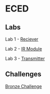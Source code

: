 # ECED

## Labs

Lab 1 - [Reciever](https://github.com/useraid/BuggyProject/blob/main/ECED/Files/EL1.brd)

Lab 2 - [IR Module](https://github.com/useraid/BuggyProject/blob/main/ECED/Files/EL2.brd)

Lab 3 - [Transmitter](https://github.com/useraid/BuggyProject/blob/main/ECED/Files/EL3.brd)

## Challenges

[Bronze Challenge](./Bronze.ino)
